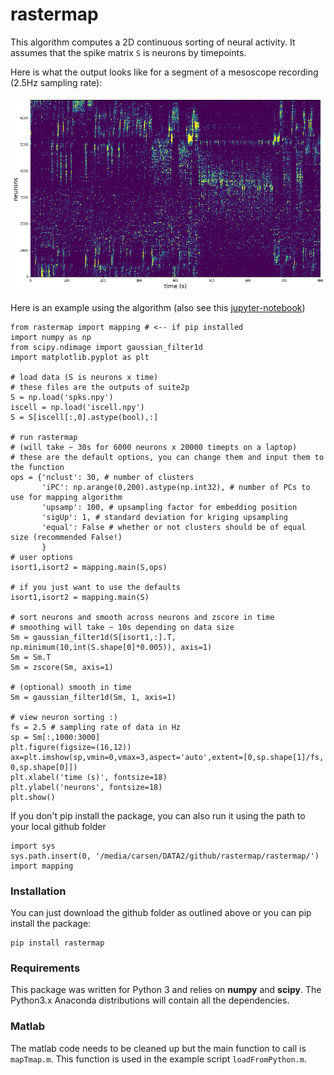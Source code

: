 # rastermap

This algorithm computes a 2D continuous sorting of neural activity. It assumes that the spike matrix `S` is neurons by timepoints.

Here is what the output looks like for a segment of a mesoscope recording (2.5Hz sampling rate):

![rastersorted](example.png)

Here is an example using the algorithm (also see this [jupyter-notebook](rastermap/run_rastermap.ipynb))

```
from rastermap import mapping # <-- if pip installed
import numpy as np
from scipy.ndimage import gaussian_filter1d
import matplotlib.pyplot as plt

# load data (S is neurons x time)
# these files are the outputs of suite2p
S = np.load('spks.npy')
iscell = np.load('iscell.npy')
S = S[iscell[:,0].astype(bool),:]

# run rastermap 
# (will take ~ 30s for 6000 neurons x 20000 timepts on a laptop)
# these are the default options, you can change them and input them to the function
ops = {'nclust': 30, # number of clusters
       'iPC': np.arange(0,200).astype(np.int32), # number of PCs to use for mapping algorithm
       'upsamp': 100, # upsampling factor for embedding position
       'sigUp': 1, # standard deviation for kriging upsampling
       'equal': False # whether or not clusters should be of equal size (recommended False!)
       }
# user options
isort1,isort2 = mapping.main(S,ops)

# if you just want to use the defaults
isort1,isort2 = mapping.main(S)

# sort neurons and smooth across neurons and zscore in time
# smoothing will take ~ 10s depending on data size
Sm = gaussian_filter1d(S[isort1,:].T, np.minimum(10,int(S.shape[0]*0.005)), axis=1)
Sm = Sm.T
Sm = zscore(Sm, axis=1)

# (optional) smooth in time
Sm = gaussian_filter1d(Sm, 1, axis=1)

# view neuron sorting :)
fs = 2.5 # sampling rate of data in Hz
sp = Sm[:,1000:3000]
plt.figure(figsize=(16,12))
ax=plt.imshow(sp,vmin=0,vmax=3,aspect='auto',extent=[0,sp.shape[1]/fs, 0,sp.shape[0]])
plt.xlabel('time (s)', fontsize=18)
plt.ylabel('neurons', fontsize=18)
plt.show()

```

If you don't pip install the package, you can also run it using the path to your local github folder
```
import sys
sys.path.insert(0, '/media/carsen/DATA2/github/rastermap/rastermap/')
import mapping
```

### Installation

You can just download the github folder as outlined above or you can pip install the package:
```
pip install rastermap
```

### Requirements

This package was written for Python 3 and relies on **numpy** and **scipy**. The Python3.x Anaconda distributions will contain all the dependencies.

### Matlab

The matlab code needs to be cleaned up but the main function to call is `mapTmap.m`. This function is used in the example script `loadFromPython.m`.

